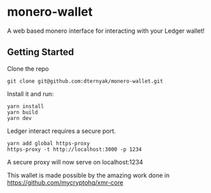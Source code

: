 # monero-wallet

A web based monero interface for interacting with your Ledger wallet!

## Getting Started

Clone the repo

```
git clone git@github.com:dternyak/monero-wallet.git
```

Install it and run:

```
yarn install
yarn build
yarn dev
```

Ledger interact requires a secure port.

```
yarn add global https-proxy
https-proxy -t http://localhost:3000 -p 1234
```

A secure proxy will now serve on localhost:1234


This wallet is made possible by the amazing work done in https://github.com/mycryptohq/xmr-core



